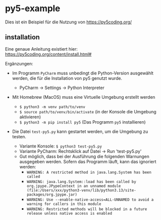 # py5-example

Dies ist ein Beispiel für die Nutzung von https://py5coding.org/

## installation

Eine genaue Anleitung existiert hier: https://py5coding.org/content/install.html#

Ergänzungen:

- Im Programm `PyCharm` muss unbedingt die Python-Version ausgewählt werden, die für die Installation von py5 genutzt wurde.
  - PyCharm &rarr; Settings &rarr; Python Interpreter

- Mit Homebrew (MacOS) muss eine Virtuelle Umgebung erstellt werden
  - `$ python3 -m venv path/to/venv`
  - `$ source path/to/venv/bin/activate` (in der Konsole die Umgebung aktivieren)
  - `$ python3 -m pip install py5` (Das Programm `py5` installieren)
- Die Datei `test-py5.py` kann gestartet werden, um die Umgebung zu testen.
  - Variante Konsole: `$ python3 test-py5.py`
  - Variante PyCharm: Rechtsklick auf Datei &rarr; Run 'test-py5.py'
  - Gut möglich, dass bei der Ausführung die folgenden Warnungen ausgegeben werden. Sofern das Programm läuft, kann das ignoriert werden:
    - `WARNING: A restricted method in java.lang.System has been called`
    - `WARNING: java.lang.System::load has been called by org.jpype.JPypeContext in an unnamed module (file:/Users/xxx/python3-venv/lib/python3.13/site-packages/org.jpype.jar)`
    - `WARNING: Use --enable-native-access=ALL-UNNAMED to avoid a warning for callers in this module`
    - `WARNING: Restricted methods will be blocked in a future release unless native access is enabled`
